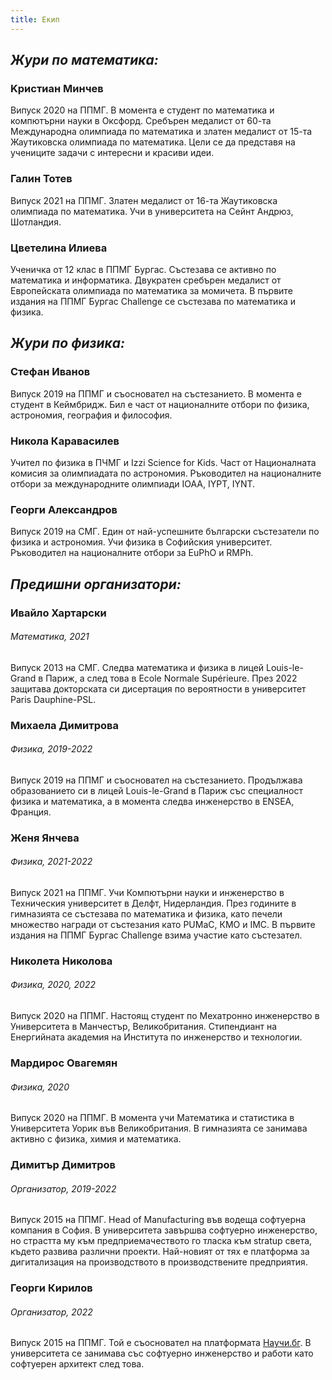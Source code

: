 ```yaml
---
title: Екип
---
```


## _Жури по математика:_

### Kристиан Минчев

Випуск 2020 на ППМГ. В момента е студент по математика и компютърни науки в Оксфорд. Сребърен медалист от 60-та Международна олимпиада по математика и златен медалист от 15-та Жаутиковска олимпиада по математика. Цели се да представя на учениците задачи с интересни и красиви идеи.

### Галин Тотев

Випуск 2021 на ППМГ. Златен медалист от 16-та Жаутиковска олимпиада по математика. Учи в университета на Сейнт Андрюз, Шотландия.

### Цветелина Илиева

Ученичка от 12 клас в ППМГ Бургас. Състезава се активно по математика и информатика. Двукратен сребърен медалист от Европейската олимпиада по математика за момичета. В първите издания на ППМГ Бургас Challenge се състезава по математика и физика.

## _Жури по физика:_

### Стефан Иванов

Випуск 2019 на ППМГ и съосновател на състезанието. В момента е студент в Кеймбридж. Бил е част от националните отбори по физика, астрономия, география и философия. 

### Никола Каравасилев

Учител по физика в ПЧМГ и Izzi Science for Kids. Част от Националната комисия за олимпиадата по астрономия. Ръководител на националните отбори за международните олимпиади IOAA, IYPT, IYNT. 

### Георги Александров

Випуск 2019 на СМГ. Един от най-успешните български състезатели по физика и астрономия. Учи физика в Софийския университет. Ръководител на националните отбори за EuPhO и RMPh. 

## _Предишни организатори:_

### Ивайло Хартарски  
###### Математика, 2021

Випуск 2013 на СМГ. Следва математика и физика в лицей Louis-le-Grand в Париж, а след това в Ecole Normale Supérieure. През 2022 защитава докторската си дисертация по вероятности в университет Paris Dauphine-PSL.

### Михаела Димитрова  
###### Физика, 2019-2022

Випуск 2019 на ППМГ и съосновател на състезанието. Продължава образованието си в лицей Louis-le-Grand в Париж със специалност физика и математика, а в момента следва инженерство в ENSEA, Франция.

### Женя Янчева  
###### Физика, 2021-2022

Випуск 2021 на ППМГ. Учи Компютърни науки и инженерство в Техническия университет в Делфт, Нидерландия. През годините в гимназията се състезава по математика и физика, като печели множество награди от състезания като PUMaC, КМО и IMC. В първите издания на ППМГ Бургас Challenge взима участие като състезател.

### Николета Николова  
###### Физика, 2020, 2022

Випуск 2020 на ППМГ. Настоящ студент по Мехатронно инженерство в Университета в Манчестър, Великобритания. Стипендиант на Енергийната академия на Института по инженерство и технологии.

### Мардирос Овагемян  
###### Физика, 2020

Випуск 2020 на ППМГ. В момента учи Математика и статистика в Университета Уорик във Великобритания.
В гимназията се занимава активно с физика, химия и математика.

### Димитър Димитров  
###### Организатор, 2019-2022

Випуск 2015 на ППМГ. Head of Manufacturing във водеща софтуерна компания в София. В университета завършва софтуерно инженерство, но страстта му към предприемачеството го тласка към stratup света, където развива различни проекти. Най-новият от тях е платформа за дигитализация на производството в производствените предприятия.

### Георги Кирилов  
###### Организатор, 2022

Випуск 2015 на ППМГ. Той е съосновател на платформата [Научи.бг](https://nauchi.bg/). В университета се занимава със софтуерно инженерство и работи като софтуерен архитект след това.